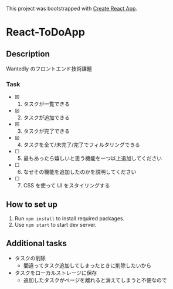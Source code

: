 This project was bootstrapped with [Create React App](https://github.com/facebook/create-react-app).

# React-ToDoApp

## Description

Wantedly のフロントエンド技術課題

### Task

- [x] 1. タスクが一覧できる
- [x] 2. タスクが追加できる
- [x] 3. タスクが完了できる
- [x] 4. タスクを全て/未完了/完了でフィルタリングできる
- [ ] 5. 最もあったら嬉しいと思う機能を一つ以上追加してください
- [ ] 6. なぜその機能を追加したのかを説明してください
- [ ] 7. CSS を使って UI をスタイリングする

## How to set up

1. Run `npm install` to install required packages.
2. Use `npm start` to start dev server.

## Additional tasks

- タスクの削除
  - 間違ってタスク追加してしまったときに削除したいから
- タスクをローカルストレージに保存
  - 追加したタスクがページを離れると消えてしまうと不便なので
